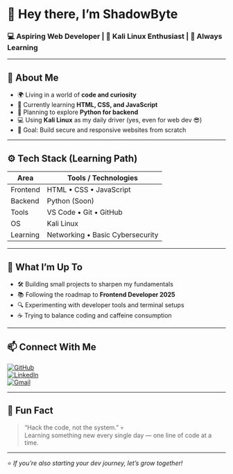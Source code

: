# 👋 Hey there, I’m ShadowByte

### 💻 Aspiring Web Developer | 🐧 Kali Linux Enthusiast | 🌱 Always Learning

---

## 🧠 About Me
- 🌍 Living in a world of **code and curiosity**  
- 🧰 Currently learning **HTML, CSS, and JavaScript**  
- 🐍 Planning to explore **Python for backend**  
- 💻 Using **Kali Linux** as my daily driver (yes, even for web dev 😎)  
- 🚀 Goal: Build secure and responsive websites from scratch  

---

## ⚙️ Tech Stack (Learning Path)
| Area | Tools / Technologies |
|------|----------------------|
| Frontend | HTML • CSS • JavaScript |
| Backend | Python (Soon) |
| Tools | VS Code • Git • GitHub |
| OS | Kali Linux |
| Learning | Networking • Basic Cybersecurity |

---

## 🧩 What I’m Up To
- 🛠️ Building small projects to sharpen my fundamentals  
- 📚 Following the roadmap to **Frontend Developer 2025**  
- 🔍 Experimenting with developer tools and terminal setups  
- ☕ Trying to balance coding and caffeine consumption  

---

## 📫 Connect With Me
[![GitHub](https://img.shields.io/badge/GitHub-181717?style=for-the-badge&logo=github)](https://github.com/ShadowByte-dev)  
[![LinkedIn](https://img.shields.io/badge/LinkedIn-0A66C2?style=for-the-badge&logo=linkedin)](https://linkedin.com/in/shadowbyte)  
[![Gmail](https://img.shields.io/badge/Gmail-D14836?style=for-the-badge&logo=gmail)](mailto:shadowbyte.dev@gmail.com)

---

## 🧠 Fun Fact
> “Hack the code, not the system.” 💀  
> Learning something new every single day — one line of code at a time.

---

⭐ *If you’re also starting your dev journey, let’s grow together!*
